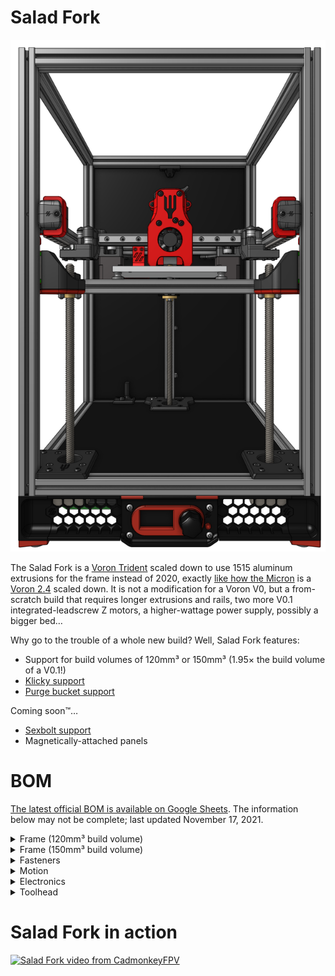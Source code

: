 # Salad Fork

![](images/salad-fork-hero.png)

The Salad Fork is a [Voron Trident][tridentURL] scaled down to use 1515 aluminum extrusions for the frame instead of 2020, exactly [like how the Micron][micronURL] is a [Voron 2.4][v2URL] scaled down. It is not a modification for a Voron V0, but a from-scratch build that requires longer extrusions and rails, two more V0.1 integrated-leadscrew Z motors, a higher-wattage power supply, possibly a bigger bed…

Why go to the trouble of a whole new build? Well, Salad Fork features:

- Support for build volumes of 120mm³ or 150mm³ (1.95× the build volume of a V0.1!)
- [Klicky support][klickyURL]
- [Purge bucket support][purgeBucketURL]

Coming soon™…

- [Sexbolt support][sexboltURL]
- Magnetically-attached panels

[tridentURL]: https://vorondesign.com/voron_trident
[micronURL]: https://github.com/hartk1213/micron
[v2URL]: https://vorondesign.com/voron2.4
[klickyURL]: https://github.com/jlas1/Klicky-Probe
[purgeBucketURL]: https://github.com/CadmonkeyFPV/Salad_Fork/tree/master/MODS/Dishwasher
[sexboltURL]: https://github.com/hartk1213/MISC/tree/main/Voron%20Mods/Voron%202/2.4/Voron2.4_SexBolt_ZEndstop

# BOM

[The latest official BOM is available on Google Sheets](https://docs.google.com/spreadsheets/d/1IUI6oiu36kkzXx5OPMRfrHjvIH2P_M3332lTih6h6LI/edit#gid=1896851909). The information below may not be complete; last updated November 17, 2021.

<details>
    <summary>
    Frame (120mm³ build volume)
    </summary>

Component | Quantity
--- | :-:
HFS3-1515-240 | 5
HFS3-1515-145 | 1
HFS3-1515-270 | 6
HFS3-1515-400 | 4
HFS3-1515-230 | 1
HFS3-1515-210 | 1
HFS3-1515-140 | 1
</details>

<details>
    <summary>
    Frame (150mm³ build volume)
    </summary>

Component | Quantity
--- | :-:
HFS3-1515-270 | 5
HFS3-1515-175 | 1
HFS3-1515-300 | 6
HFS3-1515-400 | 4
HSF3-1515-230 | 1
HSF3-1515-240 | 1
HSF3-1515-170 | 1
</details>

<details>
    <summary>
    Fasteners
    </summary>

Component | Quantity
--- | :-:
M2x6 BHCS | 24
M2x10 self-tapping | 4
M2x12 SHCS | 8
M3x6 BHCS | 49
M3x6 SHCS | 10
M3x8 BHCS | 41
M3x8 SHCS | 8
M3x10 BHCS | 40
M3x12 BHCS | 4
M3x12 SHCS | 18
M3x16 SHCS | 3
M3x20 SHCS | 6
M3x25 BHCS | 18
M3x25 SHCS | 6
M3x30 BHCS | 2
M3x35 BHCS | 5
M3x35 SHCS | 4
M5x16 BHCS | 3
M3 Heatset | 30
M3 Washer | 26
M3 lock nut | 6
M3 hex nut | 98
M4 knurled nut | 3
M5 hex nut | 3 
6x3 neodymium magnet | 8
</details>

<details>
    <summary>
    Motion
    </summary>

Component | Quantity
--- | :-:
NEMA14 stepper | 2
NEMA17 integrated-leadscrew stepper | 3
MGN9C 180 | 1 (for 120mm³)
MGN7H 200 | 5 (for 120mm³)
MGN9C 210 | 1 (for 150mm³)
MGN7H 230 | 2 (for 150mm³)
MGN7H 200 | 3 (for 150mm³)
Gates GT2 6mm open belt | 4m
F623-RS flanged bearings | 24
GE5C spherical bearings | 3
D2F switch | 4
TR8×8 leadscrew nut | 3
Rubber foot | 4
</details>

<details>
    <summary>
    Electronics
    </summary>

Component | Quantity
--- | :-:
Control board (e.g., Spider, Octopus) | 1
TMC 2209 driver | 6
Raspberry Pi | 1
C13 power cable | 1
Meanwell UHP-350-24 | 1 (for DC bed heater)
Keenovo 120m² 120W 24V heater | 1 (for DC bed heater)
Meanwell UHP-200-24 | 1 (for AC bed heater)
Keenovo 120mm² 120W 120/240V heater | 1 (for AC bed heater)
AC SSR (Omron G3NA-210B-UTU DC5-24, Panasonic AQA211VL) | 1 (for AC bed heater)
</details>

<details>
    <summary>
    Toolhead
    </summary>

Component | Quantity
--- | :-:
NEMA14 pancake stepper | 1
BMG gear set | 1
3010 axial fan | 1 (only if using Dragonfly BMS hotend)
3007 axial fan | 1 (all other hotends)
3010 blower fan | 2
Hotend | 1
</details>

# Salad Fork in action

[![Salad Fork video from CadmonkeyFPV](https://img.youtube.com/vi/ibptF2t73A4/0.jpg)](https://youtu.be/ibptF2t73A4)